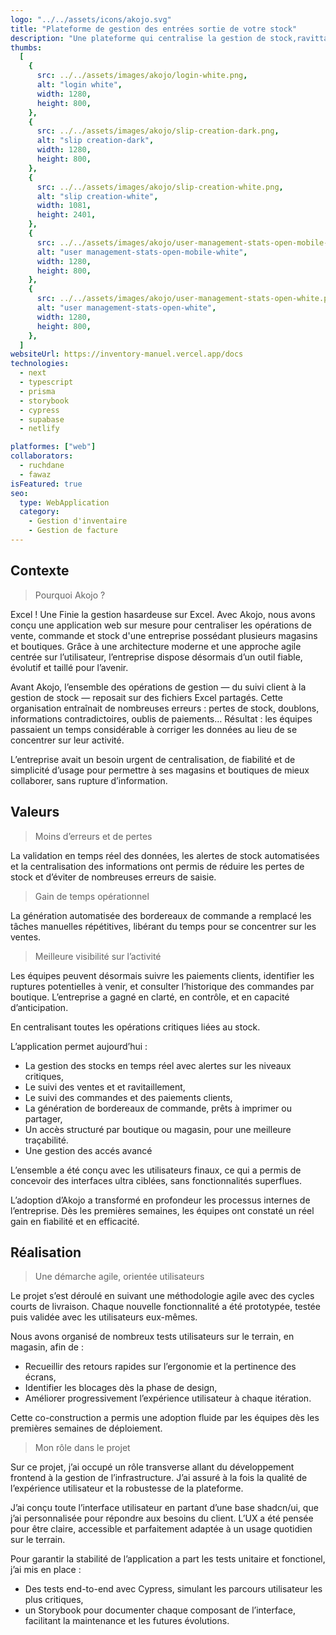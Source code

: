 ```yaml
---
logo: "../../assets/icons/akojo.svg"
title: "Plateforme de gestion des entrées sortie de votre stock"
description: "Une plateforme qui centralise la gestion de stock,ravittaillement et commandes pour les organisations de moyennes et grande taille qui possède plusieurs points de ventes ainsi que magasin de stockage."
thumbs:
  [
    {
      src: ../../assets/images/akojo/login-white.png,
      alt: "login white",
      width: 1280,
      height: 800,
    },
    {
      src: ../../assets/images/akojo/slip-creation-dark.png,
      alt: "slip creation-dark",
      width: 1280,
      height: 800,
    },
    {
      src: ../../assets/images/akojo/slip-creation-white.png,
      alt: "slip creation-white",
      width: 1081,
      height: 2401,
    },
    {
      src: ../../assets/images/akojo/user-management-stats-open-mobile-white.png,
      alt: "user management-stats-open-mobile-white",
      width: 1280,
      height: 800,
    },
    {
      src: ../../assets/images/akojo/user-management-stats-open-white.png,
      alt: "user management-stats-open-white",
      width: 1280,
      height: 800,
    },
  ]
websiteUrl: https://inventory-manuel.vercel.app/docs
technologies:
  - next
  - typescript
  - prisma
  - storybook
  - cypress
  - supabase
  - netlify

platformes: ["web"]
collaborators:
  - ruchdane
  - fawaz
isFeatured: true
seo:
  type: WebApplication
  category:
    - Gestion d'inventaire
    - Gestion de facture
---
```


## Contexte

> Pourquoi Akojo ?

Excel ! Une
Finie la gestion hasardeuse sur Excel. Avec Akojo, nous avons conçu une application web sur mesure pour centraliser les opérations de vente, commande et stock d'une entreprise possédant plusieurs magasins et boutiques. Grâce à une architecture moderne et une approche agile centrée sur l’utilisateur, l’entreprise dispose désormais d’un outil fiable, évolutif et taillé pour l’avenir.

Avant Akojo, l’ensemble des opérations de gestion — du suivi client à la gestion de stock — reposait sur des fichiers Excel partagés. Cette organisation entraînait de nombreuses erreurs : pertes de stock, doublons, informations contradictoires, oublis de paiements… Résultat : les équipes passaient un temps considérable à corriger les données au lieu de se concentrer sur leur activité.

L’entreprise avait un besoin urgent de centralisation, de fiabilité et de simplicité d’usage pour permettre à ses magasins et boutiques de mieux collaborer, sans rupture d’information.

## Valeurs

> Moins d’erreurs et de pertes

La validation en temps réel des données, les alertes de stock automatisées et la centralisation des informations ont permis de réduire les pertes de stock et d’éviter de nombreuses erreurs de saisie.

> Gain de temps opérationnel

La génération automatisée des bordereaux de commande a remplacé les tâches manuelles répétitives, libérant du temps pour se concentrer sur les ventes.

> Meilleure visibilité sur l’activité

Les équipes peuvent désormais suivre les paiements clients, identifier les ruptures potentielles à venir, et consulter l’historique des commandes par boutique. L’entreprise a gagné en clarté, en contrôle, et en capacité d’anticipation.

En centralisant toutes les opérations critiques liées au stock.

L’application permet aujourd’hui :

- La gestion des stocks en temps réel avec alertes sur les niveaux critiques,
- Le suivi des ventes et et ravitaillement,
- Le suivi des commandes et des paiements clients,
- La génération de bordereaux de commande, prêts à imprimer ou partager,
- Un accès structuré par boutique ou magasin, pour une meilleure traçabilité.
- Une gestion des accés avancé

L’ensemble a été conçu avec les utilisateurs finaux, ce qui a permis de concevoir des interfaces ultra ciblées, sans fonctionnalités superflues.

L’adoption d’Akojo a transformé en profondeur les processus internes de l’entreprise. Dès les premières semaines, les équipes ont constaté un réel gain en fiabilité et en efficacité.

## Réalisation

> Une démarche agile, orientée utilisateurs

Le projet s’est déroulé en suivant une méthodologie agile avec des cycles courts de livraison. Chaque nouvelle fonctionnalité a été prototypée, testée puis validée avec les utilisateurs eux-mêmes.

Nous avons organisé de nombreux tests utilisateurs sur le terrain, en magasin, afin de :

- Recueillir des retours rapides sur l’ergonomie et la pertinence des écrans,
- Identifier les blocages dès la phase de design,
- Améliorer progressivement l’expérience utilisateur à chaque itération.

Cette co-construction a permis une adoption fluide par les équipes dès les premières semaines de déploiement.

> Mon rôle dans le projet

Sur ce projet, j’ai occupé un rôle transverse allant du développement frontend à la gestion de l’infrastructure. J’ai assuré à la fois la qualité de l’expérience utilisateur et la robustesse de la plateforme.

J’ai conçu toute l’interface utilisateur en partant d’une base shadcn/ui, que j’ai personnalisée pour répondre aux besoins du client. L’UX a été pensée pour être claire, accessible et parfaitement adaptée à un usage quotidien sur le terrain.

Pour garantir la stabilité de l’application a part les tests unitaire et fonctionel, j’ai mis en place :

- Des tests end-to-end avec Cypress, simulant les parcours utilisateur les plus critiques,
- un Storybook pour documenter chaque composant de l’interface, facilitant la maintenance et les futures évolutions.
